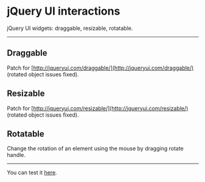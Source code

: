 jQuery UI interactions
======================

jQuery UI widgets: draggable, resizable, rotatable.

***

## Draggable
Patch for [http://jqueryui.com/draggable/](http://jqueryui.com/draggable/) (rotated object issues fixed).

## Resizable
Patch for [http://jqueryui.com/resizable/](http://jqueryui.com/resizable/) (rotated object issues fixed).

## Rotatable
Change the rotation of an element using the mouse by dragging rotate handle.

***

You can test it [here](http://jsfiddle.net/xx1wa3xr/).

